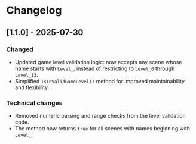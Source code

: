 # Changelog

## [1.1.0] - 2025-07-30

### Changed

- Updated game level validation logic: now accepts any scene whose name starts with `Level_`, instead of restricting to `Level_0` through `Level_13`.
- Simplified `IsInValidGameLevel()` method for improved maintainability and flexibility.

### Technical changes

- Removed numeric parsing and range checks from the level validation code.
- The method now returns `true` for all scenes with names beginning with `Level_`.

